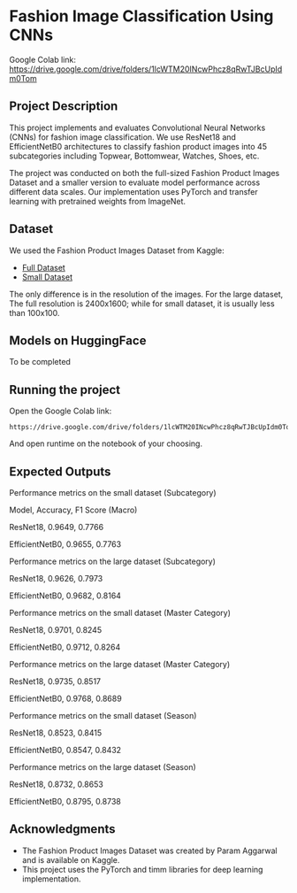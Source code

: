 # Fashion Image Classification Using CNNs

Google Colab link:
https://drive.google.com/drive/folders/1lcWTM20INcwPhcz8qRwTJBcUpIdm0Tom

## Project Description

This project implements and evaluates Convolutional Neural Networks (CNNs) for fashion image classification. We use ResNet18 and EfficientNetB0 architectures to classify fashion product images into 45 subcategories including Topwear, Bottomwear, Watches, Shoes, etc. 

The project was conducted on both the full-sized Fashion Product Images Dataset and a smaller version to evaluate model performance across different data scales. Our implementation uses PyTorch and transfer learning with pretrained weights from ImageNet.


## Dataset

We used the Fashion Product Images Dataset from Kaggle:
- [Full Dataset](https://www.kaggle.com/datasets/paramaggarwal/fashion-product-images-dataset)
- [Small Dataset](https://www.kaggle.com/datasets/paramaggarwal/fashion-product-images-small)

The only difference is in the resolution of the images. For the large dataset, The full resolution is 2400x1600; while for small dataset, it is usually less than 100x100.

## Models on HuggingFace

To be completed


## Running the project

Open the Google Colab link:
```
https://drive.google.com/drive/folders/1lcWTM20INcwPhcz8qRwTJBcUpIdm0Tom
```

And open runtime on the notebook of your choosing. 


## Expected Outputs

Performance metrics on the small dataset (Subcategory)

Model, Accuracy, F1 Score (Macro)

ResNet18, 0.9649, 0.7766

EfficientNetB0, 0.9655, 0.7763

Performance metrics on the large dataset (Subcategory)

ResNet18, 0.9626, 0.7973

EfficientNetB0, 0.9682, 0.8164

Performance metrics on the small dataset (Master Category)

ResNet18, 0.9701, 0.8245

EfficientNetB0, 0.9712, 0.8264

Performance metrics on the large dataset (Master Category)

ResNet18, 0.9735, 0.8517

EfficientNetB0, 0.9768, 0.8689

Performance metrics on the small dataset (Season)

ResNet18, 0.8523, 0.8415

EfficientNetB0, 0.8547, 0.8432

Performance metrics on the large dataset (Season)

ResNet18, 0.8732, 0.8653

EfficientNetB0, 0.8795, 0.8738


## Acknowledgments

- The Fashion Product Images Dataset was created by Param Aggarwal and is available on Kaggle.
- This project uses the PyTorch and timm libraries for deep learning implementation.
